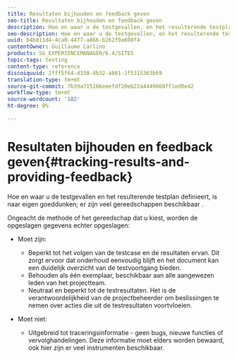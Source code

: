 ```yaml
---
title: Resultaten bijhouden en feedback geven
seo-title: Resultaten bijhouden en feedback geven
description: Hoe en waar u de testgevallen, en het resulterende testplan bepaalt is bij uw eigen discretie
seo-description: Hoe en waar u de testgevallen, en het resulterende testplan bepaalt is bij uw eigen discretie
uuid: b4b811d4-4ca0-4477-a866-b262f9a698f4
contentOwner: Guillaume Carlino
products: SG_EXPERIENCEMANAGER/6.4/SITES
topic-tags: testing
content-type: reference
discoiquuid: 2fff5f64-d330-4b32-a861-1f5315363b69
translation-type: tm+mt
source-git-commit: 7b39a715166eeefdf20eb22a4449068ff1ed0e42
workflow-type: tm+mt
source-wordcount: '182'
ht-degree: 0%

---
```



# Resultaten bijhouden en feedback geven{#tracking-results-and-providing-feedback}

Hoe en waar u de testgevallen en het resulterende testplan definieert, is naar eigen goeddunken; er zijn veel gereedschappen beschikbaar .

Ongeacht de methode of het gereedschap dat u kiest, worden de opgeslagen gegevens echter opgeslagen:

* Moet zijn:

   * Beperkt tot het volgen van de testcase en de resultaten ervan. Dit zorgt ervoor dat onderhoud eenvoudig blijft en het document kan een duidelijk overzicht van de testvoortgang bieden.
   * Behouden als één exemplaar, beschikbaar aan alle aangewezen leden van het projectteam.
   * Neutraal en beperkt tot de testresultaten. Het is de verantwoordelijkheid van de projectbeheerder om beslissingen te nemen over acties die uit de testresultaten voortvloeien.

* Moet niet:

   * Uitgebreid tot traceringsinformatie - geen bugs, nieuwe functies of vervolghandelingen. Deze informatie moet elders worden bewaard, ook hier zijn er veel instrumenten beschikbaar.

